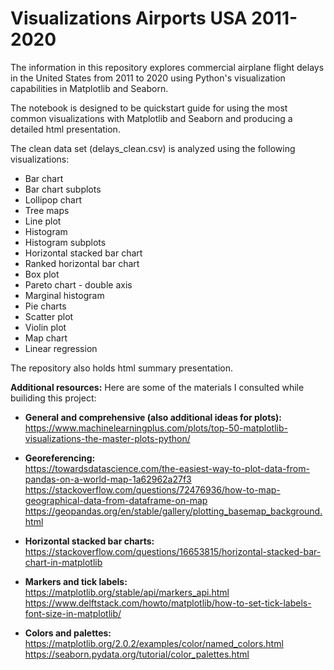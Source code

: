 # Visualizations Airports USA 2011-2020

The information in this repository explores commercial airplane flight delays in the United States from 2011 to 2020 using Python's visualization capabilities in Matplotlib and Seaborn. 

The notebook is designed to be quickstart guide for using the most common visualizations with Matplotlib and Seaborn and producing a detailed html presentation. 

The clean data set (delays_clean.csv) is analyzed using the following visualizations: 

- Bar chart
- Bar chart subplots 
- Lollipop chart
- Tree maps 
- Line plot
- Histogram
- Histogram subplots
- Horizontal stacked bar chart
- Ranked horizontal bar chart
- Box plot
- Pareto chart - double axis
- Marginal histogram 
- Pie charts
- Scatter plot
- Violin plot
- Map chart
- Linear regression

The repository also holds html summary presentation. 

**Additional resources:** 
Here are some of the materials I consulted while builiding this project:

- **General and comprehensive (also additional ideas for plots):**  
https://www.machinelearningplus.com/plots/top-50-matplotlib-visualizations-the-master-plots-python/

- **Georeferencing:**   
https://towardsdatascience.com/the-easiest-way-to-plot-data-from-pandas-on-a-world-map-1a62962a27f3
https://stackoverflow.com/questions/72476936/how-to-map-geographical-data-from-dataframe-on-map
https://geopandas.org/en/stable/gallery/plotting_basemap_background.html

- **Horizontal stacked bar charts:**  
https://stackoverflow.com/questions/16653815/horizontal-stacked-bar-chart-in-matplotlib

- **Markers and tick labels:**  
https://matplotlib.org/stable/api/markers_api.html
https://www.delftstack.com/howto/matplotlib/how-to-set-tick-labels-font-size-in-matplotlib/

- **Colors and palettes:**  
https://matplotlib.org/2.0.2/examples/color/named_colors.html
https://seaborn.pydata.org/tutorial/color_palettes.html



